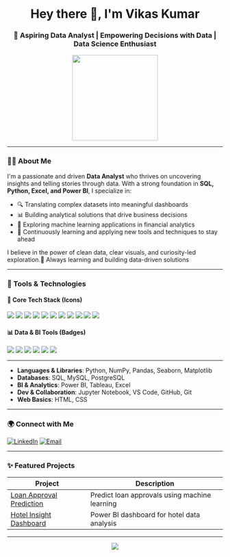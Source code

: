 <h1 align="center">Hey there 👋, I'm Vikas Kumar</h1>
<h3 align="center">🚀 Aspiring Data Analyst | Empowering Decisions with Data | Data Science Enthusiast </h3>

<p align="center">
  <img src="https://media2.giphy.com/media/v1.Y2lkPTc5MGI3NjExaWR3cXA4MWVvMWZ0OWJ4MDh3dDVrNmxwdnlhYTU1N3dxMGI1YXBibyZlcD12MV9pbnRlcm5hbF9naWZfYnlfaWQmY3Q9cw/unSNH4zXh1m7q9TbOR/giphy.gif" width="200"/>
</p>

---

### 👨‍💻 About Me

I'm a passionate and driven **Data Analyst** who thrives on uncovering insights and telling stories through data. With a strong foundation in **SQL, Python, Excel, and Power BI**, I specialize in:

- 🔍 Translating complex datasets into meaningful dashboards
- 📊 Building analytical solutions that drive business decisions
- 🤖 Exploring machine learning applications in financial analytics
- 🚀 Continuously learning and applying new tools and techniques to stay ahead

I believe in the power of clean data, clear visuals, and curiosity-led exploration.🌟 Always learning and building data-driven solutions

---


### 🔧 Tools & Technologies

#### 🧰 Core Tech Stack (Icons)

<p align="left">
  <img src="https://img.shields.io/badge/Python-3776AB?style=for-the-badge&logo=python&logoColor=white" />
  <img src="https://img.shields.io/badge/NumPy-013243?style=for-the-badge&logo=numpy&logoColor=white" />
  <img src="https://img.shields.io/badge/Pandas-150458?style=for-the-badge&logo=pandas&logoColor=white" />
  <img src="https://img.shields.io/badge/SQL-4479A1?style=for-the-badge&logo=sqlite&logoColor=white" />
  <img src="https://img.shields.io/badge/MySQL-005C84?style=for-the-badge&logo=mysql&logoColor=white" />
  <img src="https://img.shields.io/badge/PostgreSQL-336791?style=for-the-badge&logo=postgresql&logoColor=white" />
  <img src="https://img.shields.io/badge/VS%20Code-007ACC?style=for-the-badge&logo=visual-studio-code&logoColor=white" />
  <img src="https://img.shields.io/badge/GitHub-181717?style=for-the-badge&logo=github&logoColor=white" />
  <img src="https://img.shields.io/badge/Git-F05032?style=for-the-badge&logo=git&logoColor=white" />
  <img src="https://img.shields.io/badge/HTML5-E34F26?style=for-the-badge&logo=html5&logoColor=white" />
  <img src="https://img.shields.io/badge/CSS3-1572B6?style=for-the-badge&logo=css3&logoColor=white" />
</p>

#### 📊 Data & BI Tools (Badges)

<p align="left">
  <img src="https://img.shields.io/badge/PowerBI-F2C811?style=for-the-badge&logo=powerbi&logoColor=black" />
  <img src="https://img.shields.io/badge/Excel-217346?style=for-the-badge&logo=microsoft-excel&logoColor=white" />
  <img src="https://img.shields.io/badge/Tableau-E97627?style=for-the-badge&logo=tableau&logoColor=white" />
  <img src="https://img.shields.io/badge/Jupyter-F37626?style=for-the-badge&logo=jupyter&logoColor=white" />
  <img src="https://img.shields.io/badge/Matplotlib-3776AB?style=for-the-badge&logo=python&logoColor=white" />
  <img src="https://img.shields.io/badge/Seaborn-4B8BBE?style=for-the-badge&logo=python&logoColor=white" />
</p>

---

- **Languages & Libraries**: Python, NumPy, Pandas, Seaborn, Matplotlib
- **Databases**: SQL, MySQL, PostgreSQL
- **BI & Analytics**: Power BI, Tableau, Excel
- **Dev & Collaboration**: Jupyter Notebook, VS Code, GitHub, Git
- **Web Basics**: HTML, CSS





---

### 🌍 Connect with Me

<p align="left">
  <a href="www.linkedin.com/in/vikas-ku" target="_blank"><img alt="LinkedIn" src="https://img.shields.io/badge/LinkedIn-blue?logo=linkedin&logoColor=white" /></a>
  <a href="vk328696@gmail.com"><img alt="Email" src="https://img.shields.io/badge/Gmail-D14836?style=flat&logo=gmail&logoColor=white"/></a>
</p>

---

### ✨ Featured Projects

| Project | Description |
|--------|-------------|
| [Loan Approval Prediction](https://github.com/yourusername/loan-approval-prediction) | Predict loan approvals using machine learning |
| [Hotel Insight Dashboard](https://github.com/yourusername/hotel-insight-dashboard) | Power BI dashboard for hotel data analysis |


---

<p align="center">
  <img src="https://readme-typing-svg.herokuapp.com?font=Fira+Code&pause=1000&center=true&vCenter=true&width=435&lines=Thanks+for+visiting+my+profile!+💻;Keep+learning%2C+keep+building!+🚀" />
</p>
